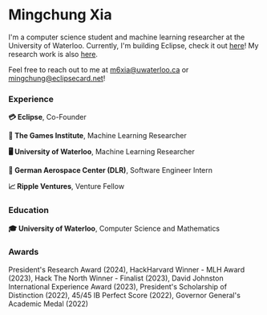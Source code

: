 <h1 align="left">Mingchung Xia</h1>

I'm a computer science student and machine learning researcher at the University of Waterloo. Currently, I'm building Eclipse, check it out [here](https://eclipsecard.net)! My research work is also [here](https://git.uwaterloo.ca/m6xia). 

Feel free to reach out to me at m6xia@uwaterloo.ca or mingchung@eclipsecard.net!

<h3 align="left">Experience</h3>

**💳 Eclipse**, Co-Founder

**🤖 The Games Institute**, Machine Learning Researcher

**🖥️ University of Waterloo**, Machine Learning Researcher

**🚀 German Aerospace Center (DLR)**, Software Engineer Intern

**📈 Ripple Ventures**, Venture Fellow

<h3 align="left">Education</h3>

**🎓 University of Waterloo**, Computer Science and Mathematics

<h3 align="left">Awards</h3>

President's Research Award (2024), HackHarvard Winner - MLH Award (2023), Hack The North Winner - Finalist (2023), David Johnston International Experience Award (2023), President's Scholarship of Distinction (2022), 45/45 IB Perfect Score (2022), Governor General's Academic Medal (2022)
